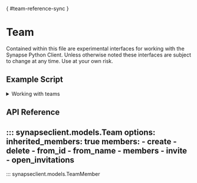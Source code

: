 [](){ #team-reference-sync }
# Team

Contained within this file are experimental interfaces for working with the Synapse Python
Client. Unless otherwise noted these interfaces are subject to change at any time. Use
at your own risk.

## Example Script

<details class="quote">
  <summary>Working with teams</summary>

```python
{!docs/scripts/object_orientated_programming_poc/oop_poc_team.py!}
```
</details>

## API Reference

::: synapseclient.models.Team
    options:
        inherited_members: true
        members:
            - create
            - delete
            - from_id
            - from_name
            - members
            - invite
            - open_invitations
---

::: synapseclient.models.TeamMember
